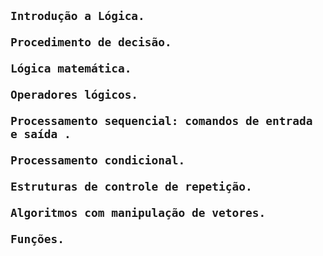 <h2>
    
    Introdução a Lógica.
    
    Procedimento de decisão. 
    
    Lógica matemática. 
    
    Operadores lógicos. 
    
    Processamento sequencial: comandos de entrada e saída .
    
    Processamento condicional. 
    
    Estruturas de controle de repetição. 
    
    Algoritmos com manipulação de vetores. 
    
    Funções. 
</h2>
